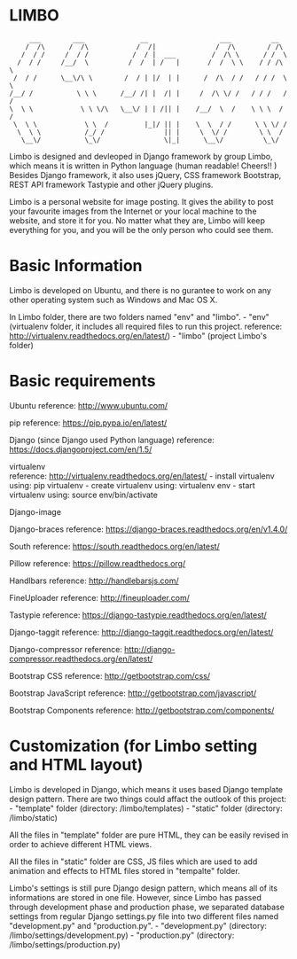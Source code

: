 # LIMBO
		
         ___ 	    ___		         __			         ___          __
	    /  /\	   /  /\            /  /|	            /  /\        / /\ 
       /  / /	  /  / / 	       /  /	|  ___	       /  /\ \      / /  \
      /  / /     /__/  \	      /  /	| /   |	      /  /  \ \    / / /\ \
     /  / /      \__\/\ \	     /  / | |/  | |	     /  /\  / /   / / /  \ \
    /__/ / 	         \ \ \ 	    /__/ /|	|  /| |	    /  /\ \/ /   / / /   / /
    \  \ \	          \	\ \/\	\__\/ |	| /|| |	   /__/  \  /    \ \ \  / /
     \  \ \	           \ \  /	      |_|/ || |	   \  \  / /      \ \ \/ /
      \  \ \	       /_/ /    	       || |	    \  \/ /        \ \  /
       \__\/           \_\/     	       \|_|	     \__\/          \_\/
     

Limbo is designed and devleoped in Django framework by group Limbo, which means it is written in Python language (human readable! Cheers!! )
Besides Django framework, it also uses jQuery, CSS framework Bootstrap, REST API framework Tastypie and other jQuery plugins.

Limbo is a personal website for image posting. It gives the ability to post your favourite images from the Internet or your local machine to
the website, and store it for you. No matter what they are, Limbo will keep everything for you, and you will be the only person who could see
them. 







Basic Information
===========================================

Limbo is developed on Ubuntu, and there is no gurantee to work on any other operating system such as Windows and Mac OS X.

In Limbo folder, there are two folders named "env" and "limbo".
	-	"env"	(virtualenv folder, it includes all required files to run this project.
				 reference: http://virtualenv.readthedocs.org/en/latest/)
	-	"limbo"	(project Limbo's folder)







Basic requirements
===========================================

Ubuntu 
	reference: http://www.ubuntu.com/

pip
	reference: https://pip.pypa.io/en/latest/

Django (since Django used Python language)
	reference: https://docs.djangoproject.com/en/1.5/

virtualenv	
	reference: http://virtualenv.readthedocs.org/en/latest/
	-	install virtualenv using: pip virtualenv
	-	create virtualenv using: virtualenv env
	-	start virtualenv using:	source env/bin/activate

Django-image

Django-braces
	reference: https://django-braces.readthedocs.org/en/v1.4.0/

South
	reference: https://south.readthedocs.org/en/latest/

Pillow
	reference: https://pillow.readthedocs.org/

Handlbars
	reference: http://handlebarsjs.com/

FineUploader
	reference: http://fineuploader.com/

Tastypie
	reference: https://django-tastypie.readthedocs.org/en/latest/

Django-taggit
	reference: http://django-taggit.readthedocs.org/en/latest/

Django-compressor
	reference: http://django-compressor.readthedocs.org/en/latest/

Bootstrap CSS
	reference: http://getbootstrap.com/css/

Bootstrap JavaScript
	reference: http://getbootstrap.com/javascript/

Bootstrap Components
	reference: http://getbootstrap.com/components/








Customization (for Limbo setting and HTML layout)
===========================================

Limbo is developed in Django, which means it uses based Django template design pattern. 
There are two things could affact the outlook of this project:
	-	"template" folder	(directory: /limbo/templates)
	-	"static" folder		(directory: /limbo/static)

All the files in "template" folder are pure HTML, they can be easily revised in order to achieve 
different HTML views.

All the files in "static" folder are CSS, JS files which are used to add animation and effects to HTML files stored in "tempalte" folder.


Limbo's settings is still pure Django design pattern, which means all of its informations are stored in one file.
However, since Limbo has passed through development phase and production phase, we separated database settings from regular Django settings.py file 
into two different files named "development.py" and "production.py".
	-	"development.py"	(directory: /limbo/settings/development.py)
	-	"production.py"		(directory: /limbo/settings/production.py)


